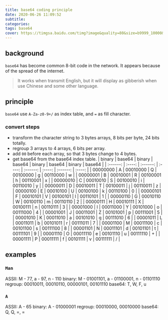 ```yaml
---
title: base64 coding principle
date: 2020-06-26 11:09:52
subtitle: 
categories: 
tags: base64
cover: https://timgsa.baidu.com/timg?image&quality=80&size=b9999_10000&sec=1595491150514&di=757159a71ec5d113a449b3264cf3fbb0&imgtype=0&src=http%3A%2F%2Fattachments.gfan.com%2Fforum%2Fattachments2%2F201304%2F14%2F181933zt78tn7qn1ptqn4p.jpg
---
```


## background
`base64` has become common 8-bit code in the network.
It appears because of the spread of the internet.
> It works when transmit English, but it will display as gibberish when use Chinese and some other language.

## principle
`base64` use `A-Za-z0-9+/` as index table, and `=` as fill character.
### convert steps
- transform the character string to 3 bytes arrays, 8 bits per byte, 24 bits totally.
- regroup 3 arrays to 4 arrays, 6 bits per array.
- add `00` before each array, so that 3 bytes change to 4 bytes.
- get base64 from the base64 index table.
|  binary  | base64 |  binary  | base64 |  binary  | base64 |  binary  | base64 |
| :------: | :----: | :------: | :----: | :------: | :----: | :------: | :----: |
| 00000000 |   A    | 00010000 |   Q    | 00100000 |   g    | 00110000 |   w    |
| 00000001 |   B    | 00010001 |   R    | 00100001 |   h    | 00110001 |   x    |
| 00000010 |   C    | 00010010 |   S    | 00100010 |   i    | 00110010 |   y    |
| 00000011 |   D    | 00010011 |   T    | 00100011 |   j    | 00110011 |   z    |
| 00000100 |   E    | 00010100 |   U    | 00100100 |   k    | 00110100 |   0    |
| 00000101 |   F    | 00010101 |   V    | 00100101 |   l    | 00110101 |   1    |
| 00000110 |   G    | 00010110 |   W    | 00100110 |   m    | 00110110 |   2    |
| 00000111 |   H    | 00010111 |   X    | 00100111 |   n    | 00110111 |   3    |
| 00001000 |   I    | 00011000 |   Y    | 00101000 |   o    | 00111000 |   4    |
| 00001001 |   J    | 00011001 |   Z    | 00101001 |   p    | 00111001 |   5    |
| 00001010 |   K    | 00011010 |   a    | 00101010 |   q    | 00111010 |   6    |
| 00001011 |   L    | 00011011 |   b    | 00101011 |   r    | 00111011 |   7    |
| 00001100 |   M    | 00011100 |   c    | 00101100 |   s    | 00111100 |   8    |
| 00001101 |   N    | 00011101 |   d    | 00101101 |   t    | 00111101 |   9    |
| 00001110 |   O    | 00011110 |   e    | 00101110 |   u    | 00111110 |   +    |
| 00001111 |   P    | 00011111 |   f    | 00101111 |   v    | 00111111 |   /    |

## examples
### `Man`
ASSII: M - 77, a - 97, n - 110
binary: M - 01001101, a - 01100001, n - 01101110
regroup: 00010011, 00010110, 00000101, 00101110
base64: T, W, F, u
### `A`
ASSII: A - 65
binary: A - 01000001
regroup: 00010000, 00010000
base64: Q, Q, =, = 